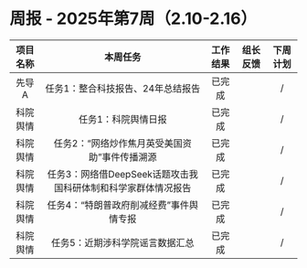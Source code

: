
# 周报 - 2025年第7周（2.10-2.16）


|  项目名称  | 本周任务 | 工作结果 | 组长反馈 |  下周计划| 
|:----------:|:--------:|:--------:|:--------:|:--------:|
|  先导A      | 任务1：整合科技报告、24年总结报告    | 已完成      |       | /      |
|  科院舆情      | 任务1：科院舆情日报    | 已完成      |       | /      |
|  科院舆情      | 任务2：“网络炒作焦月英受美国资助”事件传播溯源        | 已完成      |       |/      |
|  科院舆情       | 任务3：网络借DeepSeek话题攻击我国科研体制和科学家群体情况报告    | 已完成      |       |     /  |
|  科院舆情       | 任务4：“特朗普政府削减经费”事件舆情专报    | 已完成      |       |     /  |
|  科院舆情       | 任务5：近期涉科学院谣言数据汇总    | 已完成      |       |     /  |
